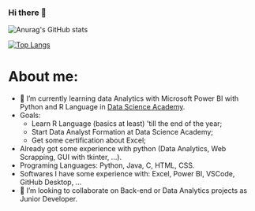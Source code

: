 ### Hi there 👋



![Anurag's GitHub stats](https://github-readme-stats.vercel.app/api?username=diogoJoseFreitas&show_icons=true&theme=transparent)  

[![Top Langs](https://github-readme-stats.vercel.app/api/top-langs/?username=diogoJoseFreitas&layout=compact&theme=tokyonight)](https://github.com/anuraghazra/github-readme-stats)


# About me:
- 🌱 I’m currently learning data Analytics with Microsoft Power BI with Python and R Language in [Data Science Academy](https://www.datascienceacademy.com.br/).
- Goals: 
  - Learn R Language (basics at least) 'till the end of the year;
  - Start Data Analyst Formation at Data Science Academy;
  - Get some certification about Excel;
- Already got some experience with python (Data Analytics, Web Scrapping, GUI with tkinter, ...).
- Programing Languages: Python, Java, C, HTML, CSS.
- Softwares I have some experience with: Excel, Power BI, VSCode, GitHub Desktop, ...
- 👯 I’m looking to collaborate on Back-end or Data Analytics projects as Junior Developer.
